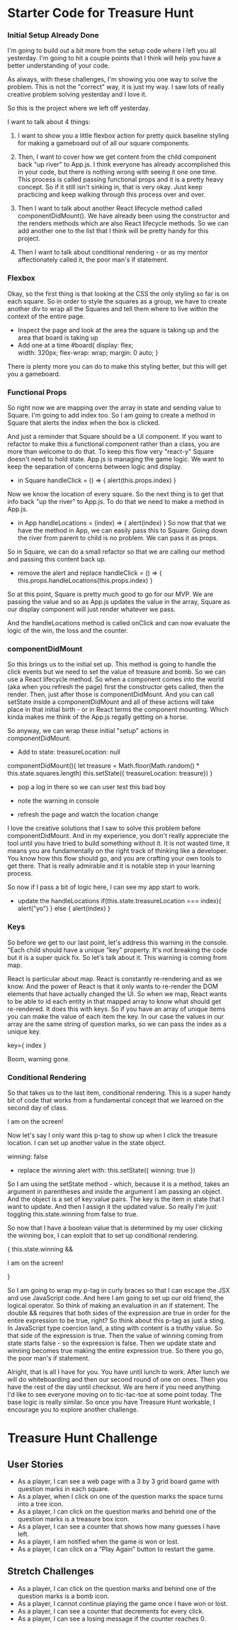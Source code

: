 # Starter Code for Treasure Hunt

### Initial Setup Already Done

I'm going to build out a bit more from the setup code where I left you all yesterday. I'm going to hit a couple points that I think will help you have a better understanding of your code.

As always, with these challenges, I'm showing you one way to solve the problem. This is not the "correct" way, it is just my way. I saw lots of really creative problem solving yesterday and I love it.

So this is the project where we left off yesterday.

I want to talk about 4 things:

1. I want to show you a little flexbox action for pretty quick baseline styling for making a gameboard out of all our square components.

2. Then, I want to cover how we get content from the child component back "up river" to App.js. I think everyone has already accomplished this in your code, but there is nothing wrong with seeing it one one time. This process is called passing functional props and it is a pretty heavy concept. So if it still isn't sinking in, that is very okay. Just keep practicing and keep walking through this process over and over.

3. Then I want to talk about another React lifecycle method called componentDidMount(). We have already been using the constructor and the renders methods which are also React lifecycle methods. So we can add another one to the list that I think will be pretty handy for this project.

4. Then I want to talk about conditional rendering - or as my mentor affectionately called it, the poor man's if statement.


### Flexbox
Okay, so the first thing is that looking at the CSS the only styling so far is on each square. So in order to style the squares as a group, we have to create another div to wrap all the Squares and tell them where to live within the context of the entire page.
<div id="board">

- Inspect the page and look at the area the square is taking up and the area that board is taking up
- Add one at a time
#board{
  display: flex;  
  width: 320px;
  flex-wrap: wrap;
  margin: 0 auto;
}

There is plenty more you can do to make this styling better, but this will get you a gameboard.

### Functional Props
So right now we are mapping over the array in state and sending value to Square. I'm going to add index too. So I am going to create a method in Square that alerts the index when the box is clicked.

<div id="square" onClick={ this.handleClick }>

And just a reminder that Square should be a UI component. If you want to refactor to make this a functional component rather than a class, you are more than welcome to do that. To keep this flow very "react-y" Square doesn't need to hold state. App.js is managing the game logic. We want to keep the separation of concerns between logic and display.

- in Square
handleClick = () => {
  alert(this.props.index)
}

Now we know the location of every square. So the next thing is to get that info back "up the river" to App.js. To do that we need to make a method in App.js.

- in App
handleLocations = (index) => {
  alert(index)
}
So now that that we have the method in App, we can easily pass this to Square. Going down the river from parent to child is no problem. We can pass it as props.

So in Square, we can do a small refactor so that we are calling our method and passing this content back up.
- remove the alert and replace
handleClick = () => {
  this.props.handleLocations(this.props.index)
}

So at this point, Square is pretty much good to go for our MVP. We are passing the value and so as App.js updates the value in the array, Square as our display component will just render whatever we pass.

And the handleLocations method is called onClick and can now evaluate the logic of the win, the loss and the counter.

### componentDidMount
So this brings us to the initial set up. This method is going to handle the click events but we need to set the value of treasure and bomb. So we can use a React lifecycle method. So when a component comes into the world (aka when you refresh the page) first the constructor gets called, then the render. Then, just after those is componentDidMount. And you can call setState inside a componentDidMount and all of these actions will take place in that initial birth - or in React terms the component mounting. Which kinda makes me think of the App.js regally getting on a horse.

So anyway, we can wrap these initial "setup" actions in componentDidMount.
- Add to state:
treasureLocation: null

componentDidMount(){
  let treasure = Math.floor(Math.random() * this.state.squares.length)
  this.setState({ treasureLocation: treasure})
}

- pop a log in there so we can user test this bad boy
- note the warning in console

- refresh the page and watch the location change

I love the creative solutions that I saw to solve this problem before componentDidMount. And in my experience, you don't really appreciate the tool until you have tried to build something without it. It is not wasted time, it means you are fundamentally on the right track of thinking like a developer. You know how this flow should go, and you are crafting your own tools to get there. That is really admirable and it is notable step in your learning process.

So now if I pass a bit of logic here, I can see my app start to work.

- update the handleLocations
if(this.state.treasureLocation === index){
  alert("yo")
} else {
  alert(index)
}

### Keys
So before we get to our last point, let's address this warning in the console. "Each child should have a unique "key" property. It's not breaking the code but it is a super quick fix. So let's talk about it. This warning is coming from map.

React is particular about map. React is constantly re-rendering and as we know. And the power of React is that it only wants to re-render the DOM elements that have actually changed the UI. So when we map, React wants to be able to id each entity in that mapped array to know what should get re-rendered. It does this with keys. So if you have an array of unique items you can make the value of each item the key. In our case the values in our array are the same string of question marks, so we can pass the index as a unique key.

key={ index }

Boom, warning gone.

### Conditional Rendering
So that takes us to the last item, conditional rendering. This is a super handy bit of code that works from a fundamental concept that we learned on the second day of class.

<p>I am on the screen!</p>

Now let's say I only want this p-tag to show up when I click the treasure location. I can set up another value in the state object.

winning: false

- replace the winning alert with:
this.setState({ winning: true })

So I am using the setState method - which, because it is a method, takes an argument in parentheses and inside the argument I am passing an object. And the object is a set of key:value pairs. The key is the item in state that I want to update. And then I assign it the updated value. So really I'm just toggling this.state.winning from false to true.

So now that I have a boolean value that is determined by my user clicking the winning box, I can exploit that to set up conditional rendering.

{ this.state.winning && <p>I am on the screen!</p> }

So I am going to wrap my p-tag in curly braces so that I can escape the JSX and use JavaScript code. And here I am going to set up our old friend, the logical operator. So think of making an evaluation in an if statement. The double && requires that both sides of the expression are true in order for the entire expression to be true, right? So think about this p-tag as just a sting. In JavaScript type coercion land, a sting with content is a truthy value. So that side of the expression is true. Then the value of winning coming from state starts false - so the expression is false. Then we update state and winning becomes true making the entire expression true. So there you go, the poor man's if statement.

Alright, that is all I have for you. You have until lunch to work. After lunch we will do whiteboarding and then our second round of one on ones. Then you have the rest of the day until checkout. We are here if you need anything. I'd like to see everyone moving on to tic-tac-toe at some point today. The base logic is really similar. So once you have Treasure Hunt workable, I encourage you to explore another challenge.




# Treasure Hunt Challenge

## User Stories
- As a player, I can see a web page with a 3 by 3 grid board game with question marks in each square.
- As a player, when I click on one of the question marks the space turns into a tree icon.
- As a player, I can click on the question marks and behind one of the question marks is a treasure box icon.
- As a player, I can see a counter that shows how many guesses I have left.
- As a player, I am notified when the game is won or lost.
- As a player, I can click on a “Play Again” button to restart the game.

## Stretch Challenges
- As a player, I can click on the question marks and behind one of the question marks is a bomb icon.
- As a player, I cannot continue playing the game once I have won or lost.
- As a player, I can see a counter that decrements for every click.
- As a player, I can see a losing message if the counter reaches 0.
